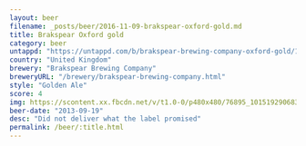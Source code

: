 ```yaml
---
layout: beer
filename: _posts/beer/2016-11-09-brakspear-oxford-gold.md
title: Brakspear Oxford gold
category: beer
untappd: "https://untappd.com/b/brakspear-brewing-company-oxford-gold/14933"
country: "United Kingdom"
brewery: "Brakspear Brewing Company"
breweryURL: "/brewery/brakspear-brewing-company.html"
style: "Golden Ale"
score: 4
img: https://scontent.xx.fbcdn.net/v/t1.0-0/p480x480/76895_10151929068333745_1039559147_n.jpg?_nc_cat=0&oh=8af356e7ec4681219815ce97e6e2116b&oe=5BB82857
beer-date: "2013-09-19"
desc: "Did not deliver what the label promised"
permalink: /beer/:title.html
---
```

